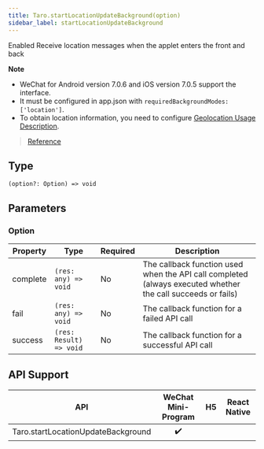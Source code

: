 ```yaml
---
title: Taro.startLocationUpdateBackground(option)
sidebar_label: startLocationUpdateBackground
---
```


Enabled Receive location messages when the applet enters the front and back

**Note**
- WeChat for Android version 7.0.6 and iOS version 7.0.5 support the interface.
- It must be configured in app.json with `requiredBackgroundModes: ['location']`.
- To obtain location information, you need to configure [Geolocation Usage Description](https://developers.weixin.qq.com/miniprogram/dev/reference/configuration/app.html#permission).

> [Reference](https://developers.weixin.qq.com/miniprogram/dev/api/location/wx.startLocationUpdateBackground.html)

## Type

```tsx
(option?: Option) => void
```

## Parameters

### Option

<table>
  <thead>
    <tr>
      <th>Property</th>
      <th>Type</th>
      <th style={{ textAlign: "center"}}>Required</th>
      <th>Description</th>
    </tr>
  </thead>
  <tbody>
    <tr>
      <td>complete</td>
      <td><code>(res: any) =&gt; void</code></td>
      <td style={{ textAlign: "center"}}>No</td>
      <td>The callback function used when the API call completed (always executed whether the call succeeds or fails)</td>
    </tr>
    <tr>
      <td>fail</td>
      <td><code>(res: any) =&gt; void</code></td>
      <td style={{ textAlign: "center"}}>No</td>
      <td>The callback function for a failed API call</td>
    </tr>
    <tr>
      <td>success</td>
      <td><code>(res: Result) =&gt; void</code></td>
      <td style={{ textAlign: "center"}}>No</td>
      <td>The callback function for a successful API call</td>
    </tr>
  </tbody>
</table>

## API Support

| API | WeChat Mini-Program | H5 | React Native |
| :---: | :---: | :---: | :---: |
| Taro.startLocationUpdateBackground | ✔️ |  |  |
